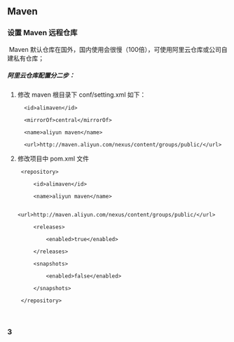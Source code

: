 ## Maven

### 设置 Maven 远程仓库

​	Maven 默认仓库在国外，国内使用会很慢（100倍），可使用阿里云仓库或公司自建私有仓库；

##### 阿里云仓库配置分二步：

1. 修改 maven 根目录下 conf/setting.xml 如下：

   <mirror>

         <id>alimaven</id>

         <mirrorOf>central</mirrorOf>

         <name>aliyun maven</name>

         <url>http://maven.aliyun.com/nexus/content/groups/public/</url>

   </mirror>

2. 修改项目中 pom.xml 文件

   <repositories>

   		<repository>

   			<id>alimaven</id>

   			<name>aliyun maven</name>

   			<url>http://maven.aliyun.com/nexus/content/groups/public/</url>

   			<releases>

   				<enabled>true</enabled>

   			</releases>

   			<snapshots>

   				<enabled>false</enabled>

   			</snapshots>

   		</repository>

   ​	</repositories>





### 3




